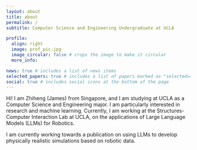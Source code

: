```yaml
---
layout: about
title: about
permalink: /
subtitle: Computer Science and Engineering Undergraduate at UCLA

profile:
  align: right
  image: prof_pic.jpg
  image_circular: false # crops the image to make it circular
  more_info:

news: true # includes a list of news items
selected_papers: true # includes a list of papers marked as "selected={true}"
social: true # includes social icons at the bottom of the page
---
```


Hi! I am Zhiheng (James) from Singapore, and I am studying at UCLA as a Computer Science and Engineering major. I am particularly interested in research and machine learning. Currently, I am working at the Structures-Computer Interaction Lab at UCLA, on the applications of Large Language Models (LLMs) for Robotics.

I am currently working towards a publication on using LLMs to develop physically realistic simulations based on robotic data.